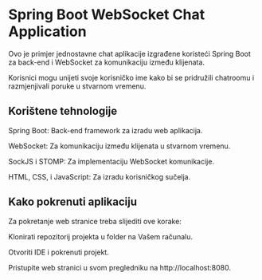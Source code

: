 # Spring Boot WebSocket Chat Application

Ovo je primjer jednostavne chat aplikacije izgrađene koristeći Spring Boot za back-end i WebSocket za komunikaciju između klijenata.

Korisnici mogu unijeti svoje korisničko ime kako bi se pridružili chatroomu i razmjenjivali poruke u stvarnom vremenu.


## Korištene tehnologije

Spring Boot: Back-end framework za izradu web aplikacija.

WebSocket: Za komunikaciju između klijenata u stvarnom vremenu.

SockJS i STOMP: Za implementaciju WebSocket komunikacije.

HTML, CSS, i JavaScript: Za izradu korisničkog sučelja.


## Kako pokrenuti aplikaciju

Za pokretanje web stranice treba slijediti ove korake:

Klonirati repozitorij projekta u folder na Vašem računalu.

Otvoriti IDE i pokrenuti projekt.

Pristupite web stranici u svom pregledniku na http://localhost:8080.
